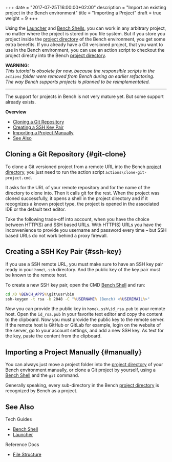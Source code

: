+++
date = "2017-07-25T16:00:00+02:00"
description = "Import an existing project in the Bench environment"
title = "Importing a Project"
draft = true
weight = 9
+++

[Project Directory]: /ref/file-structure/#projects-dir
[Bench Shell]: /guide/shell
[Launcher]: /guide/launcher

Using the [Launcher][] and [Bench Shells][Bench Shell], you can work in any arbitrary
project, no matter where the project is stored in you file system.
But if you store you project inside the [project directory][] of the
Bench environment, you get some extra benefits.
If you already have a Git versioned project, that you want to use
in the Bench environment, you can use an action script to checkout the
project directly into the Bench [project directory][].
<!--more-->

**WARNING:**  
_This tutorial is obsolete for now, because the responsible scripts in the `actions` folder were removed from Bench during an earlier refactoring._  
_The way Bench supports projects is planned to be reimplementated._

----

The support for projects in Bench is not very mature yet.
But some support already exists.

**Overview**

* [Cloning a Git Repository](#git-clone)
* [Creating a SSH Key Pair](#ssh-key)
* [Importing a Project Manually](#manually)
* [See Also](#see-also)

## Cloning a Git Repository {#git-clone}
To clone a Git versioned project from a remote URL into the
Bench [project directory][], you just need to run the action script
`actions\clone-git-project.cmd`.

It asks for the URL of your remote repository and for the name of the
directory to clone into. Then it calls git for the rest.
When the project was cloned successfully, it opens a shell in the
project directory and if it recognizes a known project type,
the project is opened in the associated IDE or the default text editor.

Take the following trade-off into account, when you have the choice
between HTTP(S) and SSH based URLs.
With HTTP(S) URLs you have the inconvenience to provide you username
and password every time
&ndash; but SSH based URLs do not work behind a proxy firewall.

## Creating a SSH Key Pair {#ssh-key}
If you use a SSH remote URL, you must make sure to have an SSH
key pair ready in your `home\.ssh` directory.
And the public key of the key pair must be known to the remote host.

To create a new SSH key pair, open the CMD [Bench Shell][] and run:

```cmd
cd /D %BENCH_APPS%\git\usr\bin
ssh-keygen -t rsa -b 2048 -C "%USERNAME% (Bench) <%USEREMAIL%>"
```

Now you can provide the public key in `home\.ssh\id_rsa.pub` to your remote host.
Open the `id_rsa.pub` in your favorite text editor and copy the content to the clipboard.
Now you must provide the public key to the remote server.
If the remote host is GitHub or GitLab for example, login on the website of the server,
go to your account settings, and add a new SSH key.
As text for the key, paste the content from the clipboard.

## Importing a Project Manually {#manually}
You can always just move a project folder into the [project directory][]
of your Bench environment manually, or clone a Git project by yourself,
using a [Bench Shell][] and the `git` command.

Generally speaking, every sub-directory in the Bench [project directory][]
is recognized by Bench as a project.

## See Also

Tech Guides

* [Bench Shell][]
* [Launcher][]

Reference Docs

* [File Structure](/ref/file-structure)
